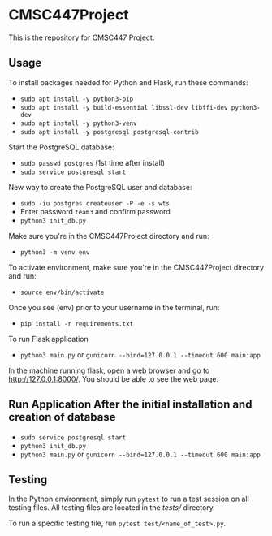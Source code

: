 # CMSC447Project
This is the repository for CMSC447 Project.

## Usage
To install packages needed for Python and Flask, run these commands:

- `sudo apt install -y python3-pip`
- `sudo apt install -y build-essential libssl-dev libffi-dev python3-dev`
- `sudo apt install -y python3-venv`
- `sudo apt install -y postgresql postgresql-contrib`

Start the PostgreSQL database:

- `sudo passwd postgres` (1st time after install)
- `sudo service postgresql start`

New way to create the PostgreSQL user and database:

- `sudo -iu postgres createuser -P -e -s wts`
- Enter password `team3` and confirm password
- `python3 init_db.py`

Make sure you're in the CMSC447Project directory and run:

- `python3 -m venv env`

To activate environment, make sure you're in the CMSC447Project directory and run:

- `source env/bin/activate`
	
Once you see (env) prior to your username in the terminal, run:

- `pip install -r requirements.txt`

To run Flask application
	
- `python3 main.py` or `gunicorn --bind=127.0.0.1 --timeout 600 main:app`

In the machine running flask, open a web browser and go to http://127.0.0.1:8000/. You should be able to see the web page.

## Run Application After the initial installation and creation of database
- `sudo service postgresql start`
- `python3 init_db.py`
- `python3 main.py` or `gunicorn --bind=127.0.0.1 --timeout 600 main:app`

## Testing
In the Python environment, simply run `pytest` to run a test session on all testing files. All testing files are located in the *tests/* directory.

To run a specific testing file, run `pytest test/<name_of_test>.py`.
